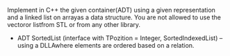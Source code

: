 Implement  in  C++  the  given container(ADT)  using  a  given  representation  and  a linked  list on arrayas a data structure. You are not allowed to use the vectoror listfrom STL or from any other library.
- ADT SortedList (interface with TPozition = Integer, SortedIndexedList) –using a DLLAwhere elements are ordered based on a relation.
